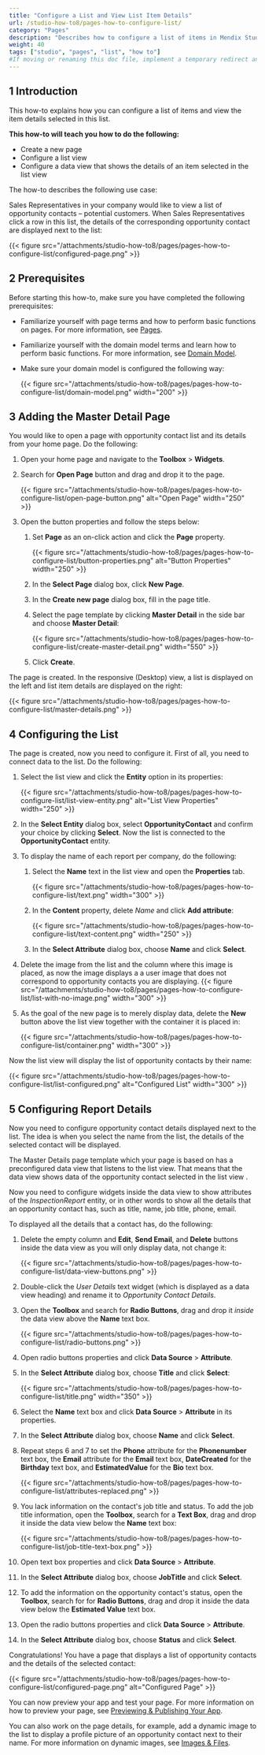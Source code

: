```yaml
---
title: "Configure a List and View List Item Details"
url: /studio-how-to8/pages-how-to-configure-list/
category: "Pages"
description: "Describes how to configure a list of items in Mendix Studio."
weight: 40
tags: ["studio", "pages", "list", "how to"]
#If moving or renaming this doc file, implement a temporary redirect and let the respective team know they should update the URL in the product. See Mapping to Products for more details.
---
```


## 1 Introduction 

This how-to explains how you can configure a list of items and view the item details selected in this list. 

**This how-to will teach you how to do the following:**

* Create a new page
* Configure a list view
* Configure a data view that shows the details of an item selected in the list view

The how-to describes the following use case: 

Sales Representatives in your company would like to view a list of opportunity contacts – potential customers. When Sales Representatives click a row in this list, the details of the corresponding opportunity contact are displayed next to the list:

{{< figure src="/attachments/studio-how-to8/pages/pages-how-to-configure-list/configured-page.png" >}}

## 2 Prerequisites

Before starting this how-to, make sure you have completed the following prerequisites:

* Familiarize yourself with page terms and how to perform basic functions on pages. For more information, see [Pages](/studio8/page-editor/). 

* Familiarize yourself with the domain model terms and learn how to perform basic functions. For more information, see [Domain Model](/studio8/domain-models/).

* Make sure your domain model is configured the following way:

    {{< figure src="/attachments/studio-how-to8/pages/pages-how-to-configure-list/domain-model.png"   width="200"  >}} 

## 3 Adding the Master Detail Page

You would like to open a page with opportunity contact list and its details from your home page. Do the following:

1. Open your home page and navigate to the **Toolbox** > **Widgets**.

2. Search for **Open Page** button and drag and drop it to the page.

	{{< figure src="/attachments/studio-how-to8/pages/pages-how-to-configure-list/open-page-button.png" alt="Open Page"   width="250"  >}}

3. Open the button properties and follow the steps below:

    1. Set **Page** as an on-click action and click the **Page** property.

    	{{< figure src="/attachments/studio-how-to8/pages/pages-how-to-configure-list/button-properties.png" alt="Button Properties"   width="250"  >}}

    2.  In the **Select Page** dialog box, click **New Page**.

    3.  In the **Create new page** dialog box, fill in the page title. 

    4. Select the page template by clicking **Master Detail** in the side bar and choose **Master Detail**:

    	{{< figure src="/attachments/studio-how-to8/pages/pages-how-to-configure-list/create-master-detail.png"   width="550"  >}}

    5. Click **Create**.


The page is created. In the responsive (Desktop) view, a list is displayed on the left and list item details are displayed on the right:

{{< figure src="/attachments/studio-how-to8/pages/pages-how-to-configure-list/master-details.png" >}} 

## 4 Configuring the List

The page is created, now you need to configure it. First of all, you need to connect data to the list. Do the following:

1. Select the list view and click the **Entity** option in its properties:

	{{< figure src="/attachments/studio-how-to8/pages/pages-how-to-configure-list/list-view-entity.png" alt="List View Properties"   width="250"  >}}

2. In the **Select Entity** dialog box, select **OpportunityContact** and confirm your choice by clicking **Select**. Now the list is connected to the **OpportunityContact** entity. 

3. To display the name of each report per company, do the following:

    1. Select the **Name** text in the list view and open the **Properties** tab.

    	{{< figure src="/attachments/studio-how-to8/pages/pages-how-to-configure-list/text.png"   width="300"  >}}

    2. In the **Content** property, delete *Name* and click **Add attribute**:

    	{{< figure src="/attachments/studio-how-to8/pages/pages-how-to-configure-list/text-content.png"   width="250"  >}}

    3. In the **Select Attribute** dialog box, choose **Name** and click **Select**. 

4. Delete the image from the list and the column where this image is placed, as now the image displays a a user image that does not correspond to opportunity contacts you are displaying.
    {{< figure src="/attachments/studio-how-to8/pages/pages-how-to-configure-list/list-with-no-image.png"   width="300"  >}}

5. As the goal of the new page is to merely display data, delete the **New** button above the list view together with the container it is placed in:

    {{< figure src="/attachments/studio-how-to8/pages/pages-how-to-configure-list/container.png"   width="300"  >}}

Now the list view will display the list of opportunity contacts by their name:

{{< figure src="/attachments/studio-how-to8/pages/pages-how-to-configure-list/list-configured.png" alt="Configured List"   width="300"  >}} 

## 5 Configuring Report Details

Now you need to configure opportunity contact details displayed next to the list. The idea is when you select the name from the list, the details of the selected contact will be displayed. 

The Master Details page template which your page is based on has a preconfigured data view that listens to the list view. That means that the data view shows data of the opportunity contact selected in the list view . 

Now you need to configure widgets inside the data view to show attributes of the *InspectionReport* entity, or in other words to show all the details that an opportunity contact has, such as title, name, job title, phone, email. 

To displayed all the details that a contact has, do the following:

1. Delete the empty column and **Edit**, **Send Email**, and **Delete** buttons inside the data view as you will only display data, not change it:

    {{< figure src="/attachments/studio-how-to8/pages/pages-how-to-configure-list/data-view-buttons.png" >}}

2. Double-click the *User Details* text widget (which is displayed as a data view heading) and rename it to *Opportunity Contact Details*. 

3. Open the **Toolbox** and search for **Radio Buttons**, drag and drop it *inside* the data view above the **Name** text box.

    {{< figure src="/attachments/studio-how-to8/pages/pages-how-to-configure-list/radio-buttons.png" >}}

4. Open radio buttons properties and click **Data Source** > **Attribute**.

5. In the **Select Attribute** dialog box, choose **Title** and click **Select**:

    {{< figure src="/attachments/studio-how-to8/pages/pages-how-to-configure-list/title.png"   width="350"  >}}

6. Select the **Name** text box and click **Data Source** > **Attribute** in its properties. 

7. In the **Select Attribute** dialog box, choose **Name** and click **Select**.

8. Repeat steps 6 and 7 to set the **Phone** attribute for the **Phonenumber** text box, the **Email** attribute for the **Email** text box, **DateCreated**  for the **Birthday** text box, and **EstimatedValue** for the **Bio** text box. 

    {{< figure src="/attachments/studio-how-to8/pages/pages-how-to-configure-list/attributes-replaced.png" >}}

9. You lack information on the contact's job title and status. To add the job title information, open the **Toolbox**, search for a **Text Box**, drag and drop it inside the data view below the **Name** text box:

    {{< figure src="/attachments/studio-how-to8/pages/pages-how-to-configure-list/job-title-text-box.png" >}}

10. Open text box properties and click **Data Source** > **Attribute**. 

11. In the **Select Attribute** dialog box, choose **JobTitle** and click **Select**.

12. To add the information on the opportunity contact's status, open the **Toolbox**, search for for **Radio Buttons**, drag and drop it inside the data view below the **Estimated Value** text box.

13. Open the radio buttons properties and click **Data Source** > **Attribute**.

14. In the **Select Attribute** dialog box, choose **Status** and click **Select**.

Congratulations! You have a page that displays a list of opportunity contacts and the details of the selected contact:

{{< figure src="/attachments/studio-how-to8/pages/pages-how-to-configure-list/configured-page.png" alt="Configured Page" >}}

You can now preview your app and test your page. For more information on how to preview your page, see [Previewing & Publishing Your App](/studio8/publishing-app/).

You can also work on the page details, for example, add a dynamic image to the list to display a profile picture of an opportunity contact next to their name. For more information on dynamic images, see [Images & Files](/studio8/page-editor-widgets-images-and-files/).